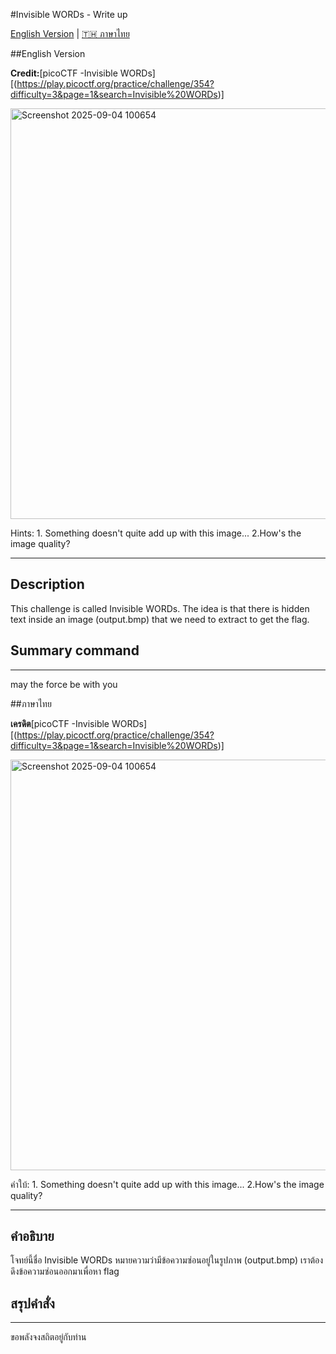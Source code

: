 #Invisible WORDs - Write up

[English Version](#english-version) | [🇹🇭 ภาษาไทย](#ภาษาไทย)


##English Version

**Credit:**[picoCTF -Invisible WORDs] [(https://play.picoctf.org/practice/challenge/354?difficulty=3&page=1&search=Invisible%20WORDs)]

<img width="624" height="657" alt="Screenshot 2025-09-04 100654" src="https://github.com/user-attachments/assets/40431e81-8751-4b0c-bfb9-570568777d9d" />

Hints: 1. Something doesn't quite add up with this image...
2.How's the image quality?

---
## Description
This challenge is called Invisible WORDs. The idea is that there is hidden text inside an image (output.bmp) that we need to extract to get the flag.

## Summary command

---
may the force be with you

##ภาษาไทย

**เครดิต**[picoCTF -Invisible WORDs] [(https://play.picoctf.org/practice/challenge/354?difficulty=3&page=1&search=Invisible%20WORDs)]

<img width="624" height="657" alt="Screenshot 2025-09-04 100654" src="https://github.com/user-attachments/assets/40431e81-8751-4b0c-bfb9-570568777d9d" />

คำใบ้: 1. Something doesn't quite add up with this image...
2.How's the image quality?

---
## คำอธิบาย
โจทย์นี้ชื่อ Invisible WORDs หมายความว่ามีข้อความซ่อนอยู่ในรูปภาพ (output.bmp) เราต้องดึงข้อความซ่อนออกมาเพื่อหา flag

## สรุปคำสั่ง


---

ขอพลังจงสถิตอยู่กับท่าน


